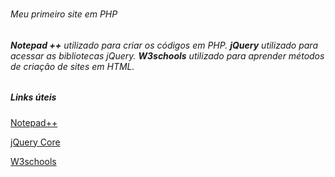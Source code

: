 # <h6> Meu primeiro site em <strog>PHP</strong> </h6>


<h6><strong>Notepad ++</strong> utilizado para criar os códigos em PHP.  
<strong>jQuery</strong> utilizado para acessar as bibliotecas jQuery.  
<strong>W3schools</strong> utilizado para aprender métodos de criação de sites em HTML.</h6>


<h5> Links úteis </h5>
  
[Notepad++](https://notepad-plus-plus.org/downloads/)
  
[jQuery Core](https://releases.jquery.com/)
  
[W3schools](https://www.w3schools.com) 
